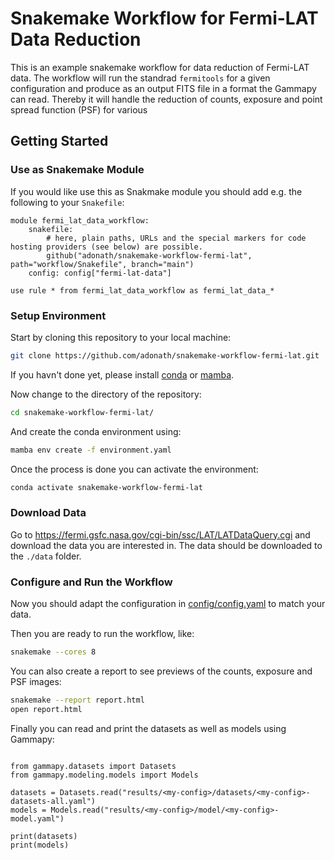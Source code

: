 # Snakemake Workflow for Fermi-LAT Data Reduction

This is an example snakemake workflow for data reduction of Fermi-LAT data. 
The workflow will run the standrad `fermitools` for a given configuration
and produce as an output FITS file in a format the Gammapy can read.
Thereby it will handle the reduction of counts, exposure and point
spread function (PSF) for various  

## Getting Started

### Use as Snakemake Module

If you would like use this as Snakmake module you should add e.g. the following to your `Snakefile`:

```python3
module fermi_lat_data_workflow:
    snakefile:
        # here, plain paths, URLs and the special markers for code hosting providers (see below) are possible.
        github("adonath/snakemake-workflow-fermi-lat", path="workflow/Snakefile", branch="main")
    config: config["fermi-lat-data"]

use rule * from fermi_lat_data_workflow as fermi_lat_data_*
```

### Setup Environment 
Start by cloning this repository to your local machine:
```bash
git clone https://github.com/adonath/snakemake-workflow-fermi-lat.git
```

If you havn't done yet, please install [conda](https://www.anaconda.com/products/distribution)
or [mamba](https://mamba.readthedocs.io/en/latest/installation.html).

Now change to the directory of the repository:
```bash
cd snakemake-workflow-fermi-lat/
```

And create the conda environment using:
```bash
mamba env create -f environment.yaml
```

Once the process is done you can activate the environment:

```bash
conda activate snakemake-workflow-fermi-lat
```

### Download Data

Go to https://fermi.gsfc.nasa.gov/cgi-bin/ssc/LAT/LATDataQuery.cgi and download the data 
you are interested in. The data should be downloaded to the `./data` folder.

### Configure and Run the Workflow
Now you should adapt the configuration in [config/config.yaml](config/config.yaml)
to match your data. 

Then you are ready to run the workflow, like:
```bash
snakemake --cores 8
```

You can also create a report to see previews of the counts, exposure and PSF images:
```bash
snakemake --report report.html
open report.html
```

Finally you can read and print the datasets as well as models using Gammapy:
```python3

from gammapy.datasets import Datasets
from gammapy.modeling.models import Models

datasets = Datasets.read("results/<my-config>/datasets/<my-config>-datasets-all.yaml")
models = Models.read("results/<my-config>/model/<my-config>-model.yaml")

print(datasets)
print(models)
```
